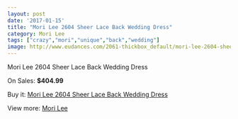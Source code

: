 ```yaml
---
layout: post
date: '2017-01-15'
title: "Mori Lee 2604 Sheer Lace Back Wedding Dress"
category: Mori Lee
tags: ["crazy","mori","unique","back","wedding"]
image: http://www.eudances.com/2061-thickbox_default/mori-lee-2604-sheer-lace-back-wedding-dress.jpg
---
```

Mori Lee 2604 Sheer Lace Back Wedding Dress

On Sales: **$404.99**
<a href="https://www.eudances.com/en/mori-lee/698-mori-lee-2604-sheer-lace-back-wedding-dress.html"><amp-img layout="responsive" width="600" height="600" src="//www.eudances.com/2061-thickbox_default/mori-lee-2604-sheer-lace-back-wedding-dress.jpg" alt="Mori Lee 2604 Sheer Lace Back Wedding Dress 0" /></a>
<a href="https://www.eudances.com/en/mori-lee/698-mori-lee-2604-sheer-lace-back-wedding-dress.html"><amp-img layout="responsive" width="600" height="600" src="//www.eudances.com/2064-thickbox_default/mori-lee-2604-sheer-lace-back-wedding-dress.jpg" alt="Mori Lee 2604 Sheer Lace Back Wedding Dress 1" /></a>
<a href="https://www.eudances.com/en/mori-lee/698-mori-lee-2604-sheer-lace-back-wedding-dress.html"><amp-img layout="responsive" width="600" height="600" src="//www.eudances.com/2063-thickbox_default/mori-lee-2604-sheer-lace-back-wedding-dress.jpg" alt="Mori Lee 2604 Sheer Lace Back Wedding Dress 2" /></a>
<a href="https://www.eudances.com/en/mori-lee/698-mori-lee-2604-sheer-lace-back-wedding-dress.html"><amp-img layout="responsive" width="600" height="600" src="//www.eudances.com/2062-thickbox_default/mori-lee-2604-sheer-lace-back-wedding-dress.jpg" alt="Mori Lee 2604 Sheer Lace Back Wedding Dress 3" /></a>

Buy it: [Mori Lee 2604 Sheer Lace Back Wedding Dress](https://www.eudances.com/en/mori-lee/698-mori-lee-2604-sheer-lace-back-wedding-dress.html "Mori Lee 2604 Sheer Lace Back Wedding Dress")

View more: [Mori Lee](https://www.eudances.com/en/9-mori-lee "Mori Lee")